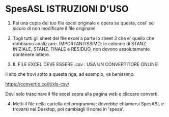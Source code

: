 # SpesASL ISTRUZIONI D'USO
1. Fai una copia del tuo file excel originale e opera su questa, cosi' sei sicuro di non modificare il file originale!

2. Togli tutti gli sheet del file excel a parte lo sheet 3 che e' quello che dobbiamo analizzare.
IMPORTANTISSIMO: le colonne di STANZ. INIZIALE, STANZ. FINALE e RESIDUO, non devono assolutamente contenere lettere.

3. IL FILE EXCEL DEVE ESSERE .csv : USA UN CONVERTITORE ONLINE!

Il sito che trovi sotto a questa riga, ad esempio, va benissimo:

https://convertio.co/it/xls-csv/

Devi solo trascinare il file excel sopra alla pagina web e cliccare converti.

4. Metti il file nella cartella del programma: dovrebbe chiamarsi SpesASL e trovarsi nel Desktop, poi cambiagli il nome in 'spesa'.
